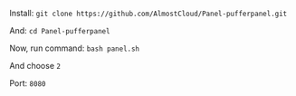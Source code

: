 Install:
```git clone https://github.com/AlmostCloud/Panel-pufferpanel.git```

And:
```cd Panel-pufferpanel```

Now, run command:
```bash panel.sh```

And choose ```2```

Port: ```8080```
